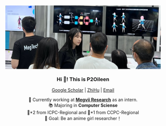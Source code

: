 <p align="center" width="200">
   <img align="center" width="500" src="p2oileen.jpg" />
   <h3 align="center">Hi 🤪! This is P2Oileen</h3>
   <p align="center"> <a href="https://scholar.google.com/citations?user=LM7RNL4AAAAJ&hl=en">Google Scholar</a> | <a href="https://www.zhihu.com/people/ai-lin-24-71-19">ZhiHu</a> | <a href="mailto:p2oileen@whu.edu.cn">Email</a></p>
</p>

<p align="center">💼 Currently working at <a href="https://github.com/megvii-research/"><strong>Megvii Research</strong></a> as an intern. <br /> 📚 Majoring in  <strong>Computer Sciense </strong><br /> 🥈*2 from ICPC-Regional and 🥈*1 from CCPC-Regional <br> 🎯 Goal: Be an anime girl researcher！<br/>
</p>
